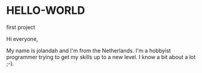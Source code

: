 # HELLO-WORLD
first project


Hi everyone,

My name is jolandah and I'm from the Netherlands.
I'm a hobbyist programmer trying to get my skills up to a new level.
I know a bit about a lot ;-).
